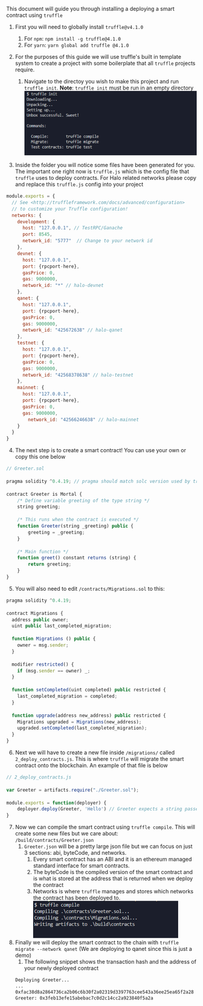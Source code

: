 This document will guide you through installing a deploying a smart contract using `truffle`

1. First you will need to globally install `truffle@v4.1.0`
    1. For `npm`: `npm install -g truffle@4.1.0`
    2. For `yarn`: `yarn global add truffle @4.1.0`
2. For the purposes of this guide we will use truffle's built in template system to create a project with some boilerplate that all `truffle` projects require.
    1. Navigate to the directoy you wish to make this project and run `truffle init`. **Note**: `truffle init` must be run in an empty directory
![truffle init](./img/truffle-init.PNG)

3. Inside the folder you will notice some files have been generated for you.
The important one right now is `truffle.js` which is the config file that `truffle` uses to deploy contracts. For Halo related networks please copy and replace this `truffle.js` config into your project
```js
module.exports = {
  // See <http://truffleframework.com/docs/advanced/configuration>
  // to customize your Truffle configuration!
  networks: {
    development: {
      host: "127.0.0.1", // TestRPC/Ganache
      port: 8545,
      network_id: "5777"  // Change to your network id
    },
    devnet: {
      host: "127.0.0.1",
      port: {rpcport-here},
      gasPrice: 0,
      gas: 9000000,
      network_id: "*" // halo-devnet
    },
    qanet: {
      host: "127.0.0.1",
      port: {rpcport-here},
      gasPrice: 0,
      gas: 9000000,
      network_id: "425672638" // halo-qanet
    },
    testnet: {
      host: "127.0.0.1",
      port: {rpcport-here},
      gasPrice: 0,
      gas: 9000000,
      network_id: "42568378638" // halo-testnet
    },
    mainnet: {
      host: "127.0.0.1",
      port: {rpcport-here},
      gasPrice: 0,
      gas: 9000000,
	    network_id: "42566246638" // halo-mainnet
    }
  }
}
```
4. The next step is to create a smart contract! You can use your own or copy this one below
```js
// Greeter.sol

pragma solidity ^0.4.19; // pragma should match solc version used by truffle

contract Greeter is Mortal {
    /* Define variable greeting of the type string */
    string greeting;

    /* This runs when the contract is executed */
    function Greeter(string _greeting) public {
        greeting = _greeting;
    }

    /* Main function */
    function greet() constant returns (string) {
        return greeting;
    }
}
```
5. You will also need to edit `/contracts/Migrations.sol` to this:
```js
pragma solidity ^0.4.19;

contract Migrations {
  address public owner;
  uint public last_completed_migration;

  function Migrations () public {
    owner = msg.sender;
  }

  modifier restricted() {
    if (msg.sender == owner) _;
  }

  function setCompleted(uint completed) public restricted {
    last_completed_migration = completed;
  }

  function upgrade(address new_address) public restricted {
    Migrations upgraded = Migrations(new_address);
    upgraded.setCompleted(last_completed_migration);
  }
}
```
6. Next we will have to create a new file inside `/migrations/` called `2_deploy_contracts.js`. This is where `truffle` will migrate the smart contract onto the blockchain. An example of that file is below
```js
// 2_deploy_contracts.js

var Greeter = artifacts.require("./Greeter.sol");

module.exports = function(deployer) {
    deployer.deploy(Greeter, 'Hello') // Greeter expects a string passed to its constructor
}
```
7. Now we can compile the smart contract using `truffle compile`. This will create some new files but we care about: `/build/contracts/Greeter.json`
    1. `Greeter.json` will be a pretty large json file but we can focus on just 3 sections: abi, byteCode, and networks.
        1. Every smart contract has an ABI and it is an ethereum managed standard interface for smart contracts.
        2. The byteCode is the compiled version of the smart contract and is what is stored at the address that is returned when we deploy the contract
        3. Networks is where `truffle` manages and stores which networks the contract has been deployed to.
        ![truffle init](./img/truffle-compile.PNG)
8. Finally we will deploy the smart contract to the chain with `truffle migrate --network qanet` (We are deploying to qanet since this is just a demo)
    1. The following snippet shows the transaction hash and the address of your newly deployed contract
    ```
    Deploying Greeter...
    ... 0xfac38d8a2864736ca2b06c6b30f2a02319d3397763cee543a36ee25ea65f2a28
    Greeter: 0x3feb13efe15abebac7c0d2c14cc2a923840f5a2a
     ```
